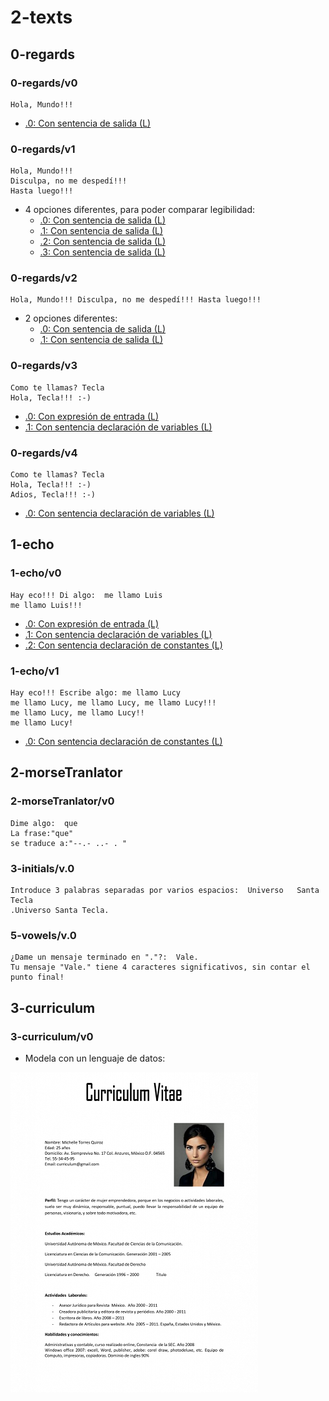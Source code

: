 # 2-texts

## 0-regards

### 0-regards/v0
~~~
Hola, Mundo!!!
~~~
- [.0: Con sentencia de salida (L)](../2-texts/0-regards/v0.0/app.js)
### 0-regards/v1
~~~
Hola, Mundo!!!
Disculpa, no me despedí!!!
Hasta luego!!!
~~~
- 4 opciones diferentes, para poder comparar legibilidad:
  - [.0: Con sentencia de salida (L)](../2-texts/0-regards/v1.0/app.js)
  - [.1: Con sentencia de salida (L)](../2-texts/0-regards/v1.1/app.js)
  - [.2: Con sentencia de salida (L)](../2-texts/0-regards/v1.2/app.js)
  - [.3: Con sentencia de salida (L)](../2-texts/0-regards/v1.3/app.js)

### 0-regards/v2
~~~
Hola, Mundo!!! Disculpa, no me despedí!!! Hasta luego!!!
~~~
- 2 opciones diferentes:
  - [.0: Con sentencia de salida (L)](../2-texts/0-regards/v2.0/app.js)
  - [.1: Con sentencia de salida (L)](../2-texts/0-regards/v2.1/app.js)
### 0-regards/v3
~~~
Como te llamas? Tecla
Hola, Tecla!!! :-)
~~~
- [.0: Con expresión de entrada (L)](../2-texts/0-regards/v3.0/app.js)
- [.1: Con sentencia declaración de variables (L)](../2-texts/0-regards/v3.1/app.js)
### 0-regards/v4
~~~
Como te llamas? Tecla
Hola, Tecla!!! :-)
Adios, Tecla!!! :-)
~~~
- [.0: Con sentencia declaración de variables (L)](../2-texts/0-regards/v4.0/app.js)
## 1-echo

### 1-echo/v0
~~~
Hay eco!!! Di algo:  me llamo Luis
me llamo Luis!!!
~~~
- [.0: Con expresión de entrada (L)](../2-texts/1-echo/v0.0/app.js)
- [.1: Con sentencia declaración de variables (L)](../2-texts/1-echo/v0.1/app.js)
- [.2: Con sentencia declaración de constantes (L)](../2-texts/1-echo/v0.2/app.js)
### 1-echo/v1
~~~
Hay eco!!! Escribe algo: me llamo Lucy
me llamo Lucy, me llamo Lucy, me llamo Lucy!!!
me llamo Lucy, me llamo Lucy!!
me llamo Lucy!
~~~
- [.0: Con sentencia declaración de constantes (L)](../2-texts/1-echo/v1.0/app.js)
## 2-morseTranlator

### 2-morseTranlator/v0
~~~
Dime algo:  que
La frase:"que"
se traduce a:"--.- ..- . "
~~~

### 3-initials/v.0
~~~
Introduce 3 palabras separadas por varios espacios:  Universo   Santa   Tecla  
.Universo Santa Tecla.
~~~

### 5-vowels/v.0
~~~
¿Dame un mensaje terminado en "."?:  Vale.
Tu mensaje "Vale." tiene 4 caracteres significativos, sin contar el punto final!
~~~

## 3-curriculum

### 3-curriculum/v0

- Modela con un lenguaje de datos:

![](./images/curriculum.png)
